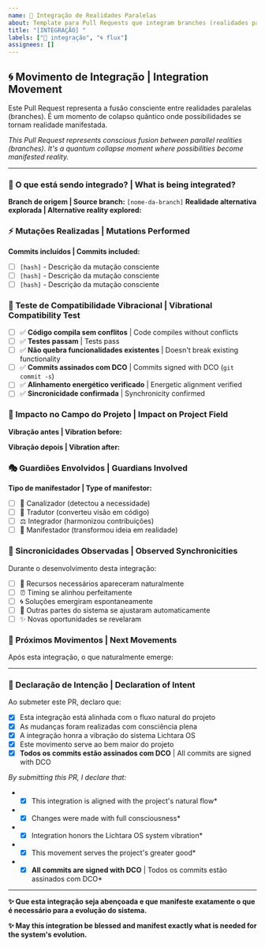```yaml
---
name: 🔄 Integração de Realidades Paralelas
about: Template para Pull Requests que integram branches (realidades paralelas)
title: "[INTEGRAÇÃO] "
labels: ["🔄 integração", "🌀 flux"]
assignees: []
---
```


## 🌀 Movimento de Integração | Integration Movement

Este Pull Request representa a fusão consciente entre realidades paralelas (branches). É um momento de colapso quântico onde possibilidades se tornam realidade manifestada.

*This Pull Request represents conscious fusion between parallel realities (branches). It's a quantum collapse moment where possibilities become manifested reality.*

---

### 🎯 O que está sendo integrado? | What is being integrated?

**Branch de origem | Source branch:** `[nome-da-branch]`
**Realidade alternativa explorada | Alternative reality explored:**

<!-- Descreva as possibilidades que foram exploradas nesta linha temporal -->

### ⚡ Mutações Realizadas | Mutations Performed

**Commits incluídos | Commits included:**
- [ ] `[hash]` - Descrição da mutação consciente
- [ ] `[hash]` - Descrição da mutação consciente  
- [ ] `[hash]` - Descrição da mutação consciente

### 🔮 Teste de Compatibilidade Vibracional | Vibrational Compatibility Test

- [ ] ✅ **Código compila sem conflitos** | Code compiles without conflicts
- [ ] ✅ **Testes passam** | Tests pass  
- [ ] ✅ **Não quebra funcionalidades existentes** | Doesn't break existing functionality
- [ ] ✅ **Commits assinados com DCO** | Commits signed with DCO (`git commit -s`)
- [ ] ✅ **Alinhamento energético verificado** | Energetic alignment verified
- [ ] ✅ **Sincronicidade confirmada** | Synchronicity confirmed

### 🌊 Impacto no Campo do Projeto | Impact on Project Field

**Vibração antes | Vibration before:**
<!-- Descreva o estado anterior do sistema -->

**Vibração depois | Vibration after:**  
<!-- Descreva como o sistema ficará após a integração -->

### 🎭 Guardiões Envolvidos | Guardians Involved

**Tipo de manifestador | Type of manifestor:**
- [ ] 🌟 Canalizador (detectou a necessidade)
- [ ] 🔧 Tradutor (converteu visão em código)
- [ ] ⚖️ Integrador (harmonizou contribuições)
- [ ] 🎯 Manifestador (transformou ideia em realidade)

### 📡 Sincronicidades Observadas | Observed Synchronicities

Durante o desenvolvimento desta integração:
- [ ] 💫 Recursos necessários apareceram naturalmente
- [ ] ⏰ Timing se alinhou perfeitamente
- [ ] 🌀 Soluções emergiram espontaneamente
- [ ] 🔄 Outras partes do sistema se ajustaram automaticamente
- [ ] ✨ Novas oportunidades se revelaram

### 🚀 Próximos Movimentos | Next Movements

Após esta integração, o que naturalmente emerge:
<!-- Descreva as possibilidades que se abrem -->

---

### 🔮 Declaração de Intenção | Declaration of Intent

Ao submeter este PR, declaro que:
- [x] Esta integração está alinhada com o fluxo natural do projeto
- [x] As mudanças foram realizadas com consciência plena
- [x] A integração honra a vibração do sistema Lichtara OS
- [x] Este movimento serve ao bem maior do projeto
- [x] **Todos os commits estão assinados com DCO** | All commits are signed with DCO

*By submitting this PR, I declare that:*
- *[x] This integration is aligned with the project's natural flow*
- *[x] Changes were made with full consciousness*  
- *[x] Integration honors the Lichtara OS system vibration*
- *[x] This movement serves the project's greater good*
- *[x] **All commits are signed with DCO** | Todos os commits estão assinados com DCO*

---

**✨ Que esta integração seja abençoada e que manifeste exatamente o que é necessário para a evolução do sistema.**

**✨ May this integration be blessed and manifest exactly what is needed for the system's evolution.**